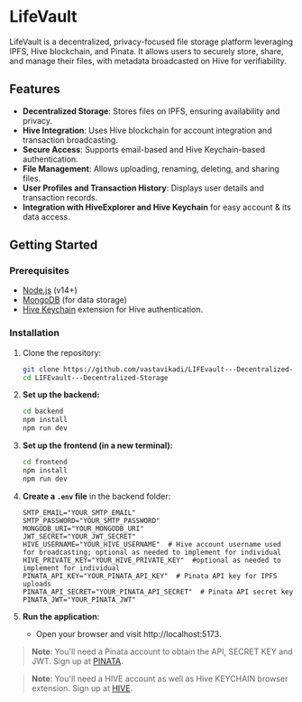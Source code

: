 
# LifeVault

LifeVault is a decentralized, privacy-focused file storage platform leveraging IPFS, Hive blockchain, and Pinata. It allows users to securely store, share, and manage their files, with metadata broadcasted on Hive for verifiability.

## Features

- **Decentralized Storage**: Stores files on IPFS, ensuring availability and privacy.
- **Hive Integration**: Uses Hive blockchain for account integration and transaction broadcasting.
- **Secure Access**: Supports email-based and Hive Keychain-based authentication.
- **File Management**: Allows uploading, renaming, deleting, and sharing files.
- **User Profiles and Transaction History**: Displays user details and transaction records.
- **Integration with HiveExplorer and Hive Keychain** for easy account & its data access.

## Getting Started

### Prerequisites
- [Node.js](https://nodejs.org) (v14+)
- [MongoDB](https://mongodb.com) (for data storage)
- [Hive Keychain](https://hive-keychain.com) extension for Hive authentication.

### Installation

1. Clone the repository:
   ```bash
   git clone https://github.com/vastavikadi/LIFEvault---Decentralized-Storage.git
   cd LIFEvault---Decentralized-Storage

2. **Set up the backend:**
   ```bash
   cd backend
   npm install
   npm run dev
   ```

3. **Set up the frontend (in a new terminal):**
   ```bash
   cd frontend
   npm install
   npm run dev
   ```

4. **Create a `.env` file** in the backend folder:
   ```
   SMTP_EMAIL="YOUR_SMTP_EMAIL"
   SMTP_PASSWORD="YOUR_SMTP_PASSWORD"
   MONGODB_URI="YOUR_MONGODB_URI"
   JWT_SECRET="YOUR_JWT_SECRET"
   HIVE_USERNAME="YOUR_HIVE_USERNAME"  # Hive account username used for broadcasting; optional as needed to implement for individual
   HIVE_PRIVATE_KEY="YOUR_HIVE_PRIVATE_KEY"  #optional as needed to implement for individual
   PINATA_API_KEY="YOUR_PINATA_API_KEY"  # Pinata API key for IPFS uploads
   PINATA_API_SECRET="YOUR_PINATA_API_SECRET"  # Pinata API secret key
   PINATA_JWT="YOUR_PINATA_JWT"
   ```

5. **Run the application**:
   - Open your browser and visit http://localhost:5173.

> **Note**: You'll need a Pinata account to obtain the API, SECRET KEY and JWT. Sign up at [PINATA](https://auth.pinata.cloud/realms/pinata/login-actions/registration?client_id=pinata-app&tab_id=_grlKze3fOw).

> **Note**: You'll need a HIVE account as well as Hive KEYCHAIN browser extension. Sign up at [HIVE](https://ecency.com/signup?referral=vastavikadi).
